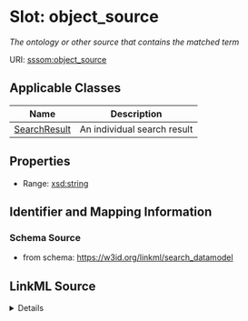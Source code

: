 # Slot: object_source
_The ontology or other source that contains the matched term_


URI: [sssom:object_source](http://w3id.org/sssom/object_source)



<!-- no inheritance hierarchy -->




## Applicable Classes

| Name | Description |
| --- | --- |
[SearchResult](SearchResult.md) | An individual search result






## Properties

* Range: [xsd:string](http://www.w3.org/2001/XMLSchema#string)







## Identifier and Mapping Information







### Schema Source


* from schema: https://w3id.org/linkml/search_datamodel




## LinkML Source

<details>
```yaml
name: object_source
description: The ontology or other source that contains the matched term
from_schema: https://w3id.org/linkml/search_datamodel
rank: 1000
slot_uri: sssom:object_source
alias: object_source
owner: SearchResult
domain_of:
- SearchResult
range: string

```
</details>